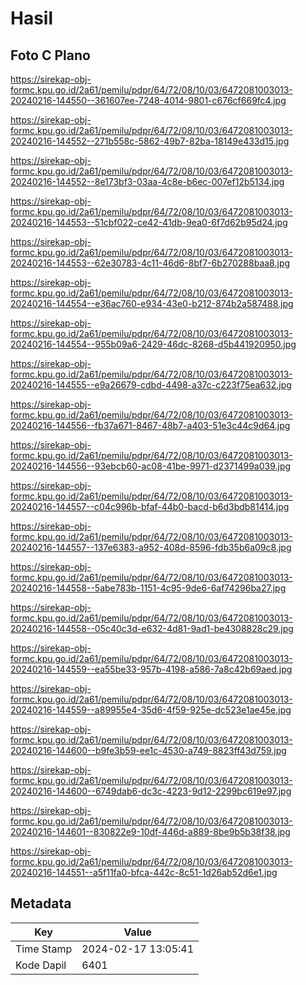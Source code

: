 # Hasil

## Foto C Plano

https://sirekap-obj-formc.kpu.go.id/2a61/pemilu/pdpr/64/72/08/10/03/6472081003013-20240216-144550--361607ee-7248-4014-9801-c676cf669fc4.jpg

https://sirekap-obj-formc.kpu.go.id/2a61/pemilu/pdpr/64/72/08/10/03/6472081003013-20240216-144552--271b558c-5862-49b7-82ba-18149e433d15.jpg

https://sirekap-obj-formc.kpu.go.id/2a61/pemilu/pdpr/64/72/08/10/03/6472081003013-20240216-144552--8e173bf3-03aa-4c8e-b6ec-007ef12b5134.jpg

https://sirekap-obj-formc.kpu.go.id/2a61/pemilu/pdpr/64/72/08/10/03/6472081003013-20240216-144553--51cbf022-ce42-41db-9ea0-6f7d62b95d24.jpg

https://sirekap-obj-formc.kpu.go.id/2a61/pemilu/pdpr/64/72/08/10/03/6472081003013-20240216-144553--62e30783-4c11-46d6-8bf7-6b270288baa8.jpg

https://sirekap-obj-formc.kpu.go.id/2a61/pemilu/pdpr/64/72/08/10/03/6472081003013-20240216-144554--e36ac760-e934-43e0-b212-874b2a587488.jpg

https://sirekap-obj-formc.kpu.go.id/2a61/pemilu/pdpr/64/72/08/10/03/6472081003013-20240216-144554--955b09a6-2429-46dc-8268-d5b441920950.jpg

https://sirekap-obj-formc.kpu.go.id/2a61/pemilu/pdpr/64/72/08/10/03/6472081003013-20240216-144555--e9a26679-cdbd-4498-a37c-c223f75ea632.jpg

https://sirekap-obj-formc.kpu.go.id/2a61/pemilu/pdpr/64/72/08/10/03/6472081003013-20240216-144556--fb37a671-8467-48b7-a403-51e3c44c9d64.jpg

https://sirekap-obj-formc.kpu.go.id/2a61/pemilu/pdpr/64/72/08/10/03/6472081003013-20240216-144556--93ebcb60-ac08-41be-9971-d2371499a039.jpg

https://sirekap-obj-formc.kpu.go.id/2a61/pemilu/pdpr/64/72/08/10/03/6472081003013-20240216-144557--c04c996b-bfaf-44b0-bacd-b6d3bdb81414.jpg

https://sirekap-obj-formc.kpu.go.id/2a61/pemilu/pdpr/64/72/08/10/03/6472081003013-20240216-144557--137e6383-a952-408d-8596-fdb35b6a09c8.jpg

https://sirekap-obj-formc.kpu.go.id/2a61/pemilu/pdpr/64/72/08/10/03/6472081003013-20240216-144558--5abe783b-1151-4c95-9de6-6af74296ba27.jpg

https://sirekap-obj-formc.kpu.go.id/2a61/pemilu/pdpr/64/72/08/10/03/6472081003013-20240216-144558--05c40c3d-e632-4d81-9ad1-be4308828c29.jpg

https://sirekap-obj-formc.kpu.go.id/2a61/pemilu/pdpr/64/72/08/10/03/6472081003013-20240216-144559--ea55be33-957b-4198-a586-7a8c42b69aed.jpg

https://sirekap-obj-formc.kpu.go.id/2a61/pemilu/pdpr/64/72/08/10/03/6472081003013-20240216-144559--a89955e4-35d6-4f59-925e-dc523e1ae45e.jpg

https://sirekap-obj-formc.kpu.go.id/2a61/pemilu/pdpr/64/72/08/10/03/6472081003013-20240216-144600--b9fe3b59-ee1c-4530-a749-8823ff43d759.jpg

https://sirekap-obj-formc.kpu.go.id/2a61/pemilu/pdpr/64/72/08/10/03/6472081003013-20240216-144600--6749dab6-dc3c-4223-9d12-2299bc619e97.jpg

https://sirekap-obj-formc.kpu.go.id/2a61/pemilu/pdpr/64/72/08/10/03/6472081003013-20240216-144601--830822e9-10df-446d-a889-8be9b5b38f38.jpg

https://sirekap-obj-formc.kpu.go.id/2a61/pemilu/pdpr/64/72/08/10/03/6472081003013-20240216-144551--a5f11fa0-bfca-442c-8c51-1d26ab52d6e1.jpg


## Metadata

| Key        | Value               |
| ---------- | ------------------- |
| Time Stamp | 2024-02-17 13:05:41 |
| Kode Dapil | 6401                |



